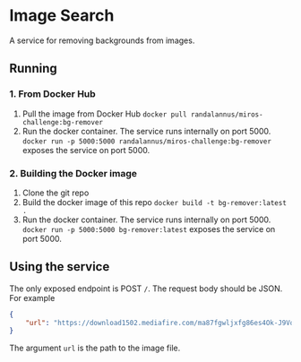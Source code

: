 # Image Search

A service for removing backgrounds from images.

## Running

### 1. From Docker Hub
1. Pull the image from Docker Hub
```docker pull randalannus/miros-challenge:bg-remover```
2. Run the docker container. The service runs internally on port 5000.
```docker run -p 5000:5000 randalannus/miros-challenge:bg-remover```
exposes the service on port 5000.

### 2. Building the Docker image
1. Clone the git repo
2. Build the docker image of this repo
```docker build -t bg-remover:latest .```
3. Run the docker container. The service runs internally on port 5000.
```docker run -p 5000:5000 bg-remover:latest```
exposes the service on port 5000.

## Using the service
The only exposed endpoint is POST `/`.
The request body should be JSON. For example
```json
{
    "url": "https://download1502.mediafire.com/ma87fgwljxfg86es4Ok-J9Vqly0sBiEUAJRGwXYD1H3nUebj1a8rx1zN0COvQ6_xx0_chLg3PypdmOSUG09ijBtueBui/zhiwg19gg78svjb/z--8271559-2.jpg"
}
```
The argument `url` is the path to the image file.